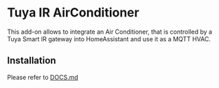 # Tuya IR AirConditioner

This add-on allows to integrate an Air Conditioner, that is controlled by a Tuya Smart IR gateway into HomeAssistant and use it as a MQTT HVAC.

## Installation

Please refer to [DOCS.md](./DOCS.md)
